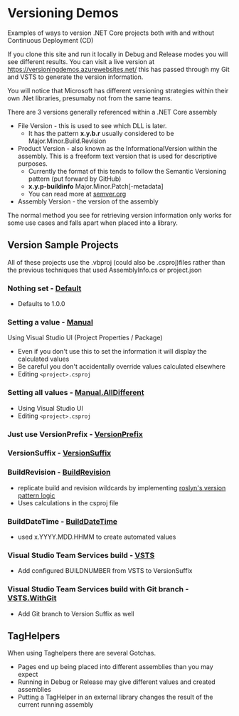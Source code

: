 # Versioning Demos
Examples of ways to version .NET Core projects both with and without Continuous Deployment (CD)

If you clone this site and run it locally in Debug and Release modes you will see different results.
You can visit a live version at https://versioningdemos.azurewebsites.net/ this has passed through my Git and VSTS to
generate the version information.

You will notice that Microsoft has different versioning strategies within their own .Net libraries, presumaby not
from the same teams.

There are 3 versions generally referenced within a .NET Core assembly
* File Version - this is used to see which DLL is later.
    * It has the pattern **x.y.b.r** usually considered to be Major.Minor.Build.Revision
* Product Version - also known as the InformationalVersion within the assembly. This is a freeform text version that is used for descriptive purposes.
    * Currently the format of this tends to follow the Semantic Versioning pattern (put forward by GitHub)
    * **x.y.p-buildinfo** Major.Minor.Patch[-metadata]
    * You can read more at [semver.org](https://semver.org/)
* Assembly Version - the version of the assembly

The normal method you see for retrieving version information only works for
some use cases and falls apart when placed into a library.

## Version Sample Projects
All of these projects use the .vbproj (could also be .csproj)files rather than the previous techniques
that used AssemblyInfo.cs or project.json

### Nothing set - [Default](Default/Default.vbproj)
   - Defaults to 1.0.0

### Setting a value - [Manual](Manual/Manual.vbproj)
 Using Visual Studio UI (Project Properties / Package)
  - Even if you don't use this to set the information it will display the calculated values
  - Be careful you don't accidentally override values calculated elsewhere
  - Editing `<project>.csproj` 

### Setting all values - [Manual.AllDifferent](Manual.AllDifferent/Manual.AllDifferent.vbproj)
   - Using Visual Studio UI
   - Editing `<project>.csproj` 

### Just use VersionPrefix - [VersionPrefix](VersionPrefix/VersionPrefix.vbproj)

### VersionSuffix - [VersionSuffix](VersionSuffix/VersionSuffix.vbproj)

### BuildRevision - [BuildRevision](BuildRevision/BuildRevision.vbproj)
   *  replicate build and revision wildcards by implementing [roslyn's version pattern logic](https://github.com/dotnet/roslyn/blob/614299ff83da9959fa07131c6d0ffbc58873b6ae/src/Compilers/Core/Portable/VersionHelper.cs#L187-L202) 
   *  Uses calculations in the csproj file

### BuildDateTime - [BuildDateTime](BuildDateTime/BuildDateTime.vbproj)
   - used x.YYYY.MDD.HHMM to create automated values

### Visual Studio Team Services build - [VSTS](VSTS/VSTS.vbproj)
   - Add configured BUILDNUMBER from VSTS to VersionSuffix

###  Visual Studio Team Services build with Git branch - [VSTS.WithGit](VSTS.WithGit/VSTS.WithGit.vbproj)
   - Add Git branch to Version Suffix as well

## TagHelpers
When using Taghelpers there are several Gotchas.
  - Pages end up being placed into different assemblies than you may expect
  - Running in Debug or Release may give different values and created assemblies
  - Putting a TagHelper in an external library changes the result of the current running assembly
